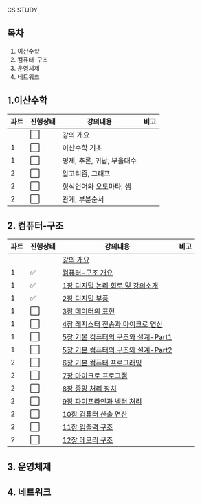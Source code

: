 CS STUDY

## 목차

1. 이산수학
2. 컴퓨터-구조
3. 운영체제
4. 네트워크



## 1.이산수학

| 파트 | 진행상태             | 강의내용                   | 비고 |
| ---- | -------------------- | -------------------------- | ---- |
|      | :white_large_square: | 강의 개요                  |      |
| 1    | :white_large_square: | 이산수학 기초              |      |
| 1    | :white_large_square: | 명제, 추론, 귀납, 부울대수 |      |
| 2    | :white_large_square: | 알고리즘, 그래프           |      |
| 2    | :white_large_square: | 형식언어와 오토마타, 셈    |      |
| 2    | :white_large_square: | 관게, 부분순서             |      |



## 2. 컴퓨터-구조

| 파트 | 진행상태             | 강의내용                                                     | 비고 |
| ---- | -------------------- | ------------------------------------------------------------ | ---- |
|      |                      | [강의 개요](컴퓨터-구조)                                     |      |
| 1    | :white_check_mark:   | [컴퓨터-구조 개요](컴퓨터-구조/컴퓨터-구조-개요.md)          |      |
| 1    | :white_check_mark:   | [1장 디지털 논리 회로 및 강의소개](컴퓨터-구조/1장-디지털-논리-회로-및-강의소개.md) |      |
| 1    | :white_check_mark:   | [2장 디지털 부품](컴퓨터-구조/2장-디지털-부품.md)            |      |
| 1    | :white_large_square: | [3장 데이터의 표현](컴퓨터-구조/3장-데이터의-표현.md)        |      |
| 1    | :white_large_square: | [4장 레지스터 전송과 마이크로 연산](컴퓨터-구조/4장-레지스터-전송과-마이크로-연산.md) |      |
| 1    | :white_large_square: | [5장 기본 컴퓨터의 구조와 설계-Part1](컴퓨터-구조/5장-기본-컴퓨터의-구조와-설계-Part1.md) |      |
| 1    | :white_large_square: | [5장 기본 컴퓨터의 구조와 설계-Part2](컴퓨터-구조/5장-기본-컴퓨터의-구조와-설계-Part2.md) |      |
| 2    | :white_large_square: | [6장 기본 컴퓨터 프로그래밍](컴퓨터-구조/6장-기본-컴퓨터-프로그래밍.md) |      |
| 2    | :white_large_square: | [7장 마이크로 프로그램](컴퓨터-구조/7장-마이크로-프로그램.md) |      |
| 2    | :white_large_square: | [8장 중앙 처리 장치](컴퓨터-구조/8장-중앙-처리-장치.md)      |      |
| 2    | :white_large_square: | [9장 파이프라인과 벡터 처리](컴퓨터-구조/9장-파이프라인과-벡터-처리.md) |      |
| 2    | :white_large_square: | [10장 컴퓨터 산술 연산](컴퓨터-구조/10장-컴퓨터-산술-연산.md) |      |
| 2    | :white_large_square: | [11장 입출력 구조](컴퓨터-구조/11장-입출력-구조.md)          |      |
| 2    | :white_large_square: | [12장 메모리 구조](컴퓨터-구조/12장-메모리-구조.md)          |      |



## 3. 운영체제



## 4. 네트워크

